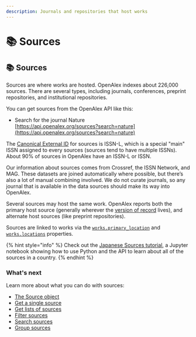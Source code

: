 ```yaml
---
description: Journals and repositories that host works
---
```


# 📚 Sources

## 📚 Sources

Sources are where works are hosted. OpenAlex indexes about 226,000 sources. There are several types, including journals, conferences, preprint repositories, and institutional repositories.

You can get sources from the OpenAlex API like this:

* Search for the journal Nature\
  [https://api.openalex.org/sources?search=nature](https://api.openalex.org/sources?search=nature)

The [Canonical External ID](../../the-api/get-single-entities/#canonical-external-ids) for sources is ISSN-L, which is a special "main" ISSN assigned to every sources (sources tend to have multiple ISSNs). About 90% of sources in OpenAlex have an ISSN-L or ISSN.

Our information about sources comes from Crossref, the ISSN Network, and MAG. These datasets are joined automatically where possible, but there’s also a lot of manual combining involved. We do not curate journals, so any journal that is available in the data sources should make its way into OpenAlex.

Several sources may host the same work. OpenAlex reports both the primary host source (generally wherever the [version of record](https://en.wikipedia.org/wiki/Version\_of\_record) lives), and alternate host sources (like preprint repositories).

Sources are linked to works via the [`works.primary_location`](../works/work-object/#primary\_location) and [`works.locations`](../works/work-object/#locations) properties.

{% hint style="info" %}
Check out the [Japanese Sources tutorial](https://github.com/ourresearch/openalex-api-tutorials/blob/main/notebooks/institutions/japan\_sources.ipynb), a Jupyter notebook showing how to use Python and the API to learn about all of the sources in a country.
{% endhint %}

### What's next

Learn more about what you can do with sources:

* [The Source object](source-object.md)
* [Get a single source](get-a-single-source.md)
* [Get lists of sources](get-lists-of-sources.md)
* [Filter sources](../../the-api/filters/filter-sources.md)
* [Search sources](search-sources.md)
* [Group sources](group-sources.md)
